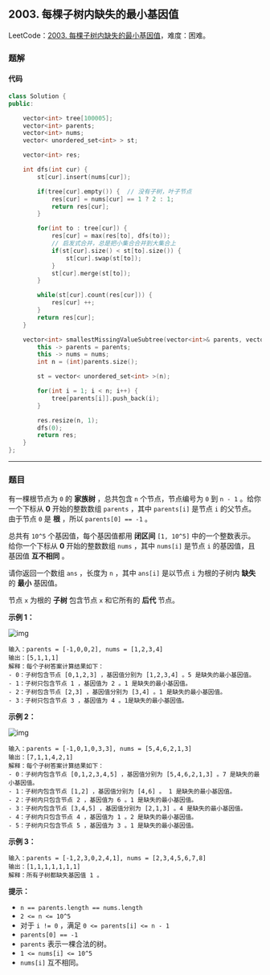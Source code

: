 ## 2003. 每棵子树内缺失的最小基因值

LeetCode：[2003. 每棵子树内缺失的最小基因值](https://leetcode.cn/problems/smallest-missing-genetic-value-in-each-subtree/)，难度：困难。

### 题解

#### 代码

```c++
class Solution {
public:

    vector<int> tree[100005];
    vector<int> parents;
    vector<int> nums;
    vector< unordered_set<int> > st;

    vector<int> res;

    int dfs(int cur) {
        st[cur].insert(nums[cur]);

        if(tree[cur].empty()) {  // 没有子树，叶子节点
            res[cur] = nums[cur] == 1 ? 2 : 1;
            return res[cur];
        }

        for(int to : tree[cur]) {
            res[cur] = max(res[to], dfs(to));
            // 启发式合并，总是把小集合合并到大集合上
            if(st[cur].size() < st[to].size()) {
                st[cur].swap(st[to]);
            }
            st[cur].merge(st[to]);
        }

        while(st[cur].count(res[cur])) {
            res[cur] ++;
        }
        return res[cur];
    }

    vector<int> smallestMissingValueSubtree(vector<int>& parents, vector<int>& nums) {
        this -> parents = parents;
        this -> nums = nums;
        int n = (int)parents.size();

        st = vector< unordered_set<int> >(n);

        for(int i = 1; i < n; i++) {
            tree[parents[i]].push_back(i);
        }

        res.resize(n, 1);
        dfs(0);
        return res;
    }
};
```



---



### 题目

有一棵根节点为 `0` 的 **家族树** ，总共包含 `n` 个节点，节点编号为 `0` 到 `n - 1` 。给你一个下标从 **0** 开始的整数数组 `parents` ，其中 `parents[i]` 是节点 `i` 的父节点。由于节点 `0` 是 **根** ，所以 `parents[0] == -1` 。

总共有 `10^5` 个基因值，每个基因值都用 **闭区间** `[1, 10^5]` 中的一个整数表示。给你一个下标从 **0** 开始的整数数组 `nums` ，其中 `nums[i]` 是节点 `i` 的基因值，且基因值 **互不相同** 。

请你返回一个数组 `ans` ，长度为 `n` ，其中 `ans[i]` 是以节点 `i` 为根的子树内 **缺失** 的 **最小** 基因值。

节点 `x` 为根的 **子树** 包含节点 `x` 和它所有的 **后代** 节点。

 

**示例 1：**

![img](https://gitee.com/xwl66/leetcode/raw/master/image/2003-case-1.png)

```
输入：parents = [-1,0,0,2], nums = [1,2,3,4]
输出：[5,1,1,1]
解释：每个子树答案计算结果如下：
- 0：子树包含节点 [0,1,2,3] ，基因值分别为 [1,2,3,4] 。5 是缺失的最小基因值。
- 1：子树只包含节点 1 ，基因值为 2 。1 是缺失的最小基因值。
- 2：子树包含节点 [2,3] ，基因值分别为 [3,4] 。1 是缺失的最小基因值。
- 3：子树只包含节点 3 ，基因值为 4 。1是缺失的最小基因值。
```

**示例 2：**

![img](https://gitee.com/xwl66/leetcode/raw/master/image/2003-case-2.png)

```
输入：parents = [-1,0,1,0,3,3], nums = [5,4,6,2,1,3]
输出：[7,1,1,4,2,1]
解释：每个子树答案计算结果如下：
- 0：子树内包含节点 [0,1,2,3,4,5] ，基因值分别为 [5,4,6,2,1,3] 。7 是缺失的最小基因值。
- 1：子树内包含节点 [1,2] ，基因值分别为 [4,6] 。 1 是缺失的最小基因值。
- 2：子树内只包含节点 2 ，基因值为 6 。1 是缺失的最小基因值。
- 3：子树内包含节点 [3,4,5] ，基因值分别为 [2,1,3] 。4 是缺失的最小基因值。
- 4：子树内只包含节点 4 ，基因值为 1 。2 是缺失的最小基因值。
- 5：子树内只包含节点 5 ，基因值为 3 。1 是缺失的最小基因值。
```

**示例 3：**

```
输入：parents = [-1,2,3,0,2,4,1], nums = [2,3,4,5,6,7,8]
输出：[1,1,1,1,1,1,1]
解释：所有子树都缺失基因值 1 。
```

 

**提示：**

- `n == parents.length == nums.length`
- `2 <= n <= 10^5`
- 对于 `i != 0` ，满足 `0 <= parents[i] <= n - 1`
- `parents[0] == -1`
- `parents` 表示一棵合法的树。
- `1 <= nums[i] <= 10^5`
- `nums[i]` 互不相同。


